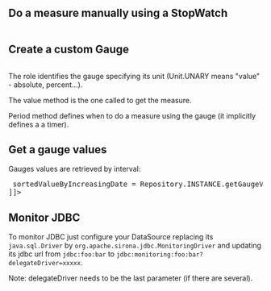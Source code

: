 <!---
Licensed to the Apache Software Foundation (ASF) under one
or more contributor license agreements.  See the NOTICE file
distributed with this work for additional information
regarding copyright ownership.  The ASF licenses this file
to you under the Apache License, Version 2.0 (the
"License"); you may not use this file except in compliance
with the License.  You may obtain a copy of the License at

  http://www.apache.org/licenses/LICENSE-2.0

Unless required by applicable law or agreed to in writing,
software distributed under the License is distributed on an
"AS IS" BASIS, WITHOUT WARRANTIES OR CONDITIONS OF ANY
KIND, either express or implied.  See the License for the
specific language governing permissions and limitations
under the License.
-->
## Do a measure manually using a StopWatch

<pre class="prettyprint linenums"><![CDATA[
final Counter counter = Repository.INSTANCE.getCounter(new Counter.Key(Role.PERFORMANCES, "my counter"));
final StopWatch stopWatch = Repository.INSTANCE.start(counter);
// do something
stopwatch.stop();
]]></pre>

## Create a custom Gauge

<pre class="prettyprint linenums"><![CDATA[
public class MyRandomGauge implements Gauge {
    public static final Role MY_RANDOM_ROLE = new Role("Random", Unit.UNARY);

    @Override
    public Role role() {
        return MY_RANDOM_ROLE;
    }

    @Override
    public double value() {
        return new Random(System.currentTimeMillis()).nextDouble();
    }

    @Override
    public long period() { // millisecond
        return 4000;
    }
}
]]></pre>

The role identifies the gauge specifying its unit (Unit.UNARY means "value" - absolute, percent...).

The value method is the one called to get the measure.

Period method defines when to do a measure using the gauge (it implicitly defines a a timer).

## Get a gauge values

Gauges values are retrieved by interval:

<pre class="prettyprint linenums"><![CDATA[
Map<Long, Double> sortedValueByIncreasingDate = Repository.INSTANCE.getGaugeValues(start, end, gaugeRole);
]]></pre>

## Monitor JDBC

To monitor JDBC just configure your DataSource replacing its `java.sql.Driver` by `org.apache.sirona.jdbc.MonitoringDriver`
and updating its jdbc url from `jdbc:foo:bar` to `jdbc:monitoring:foo:bar?delegateDriver=xxxxx`.

Note: delegateDriver needs to be the last parameter (if there are several).
